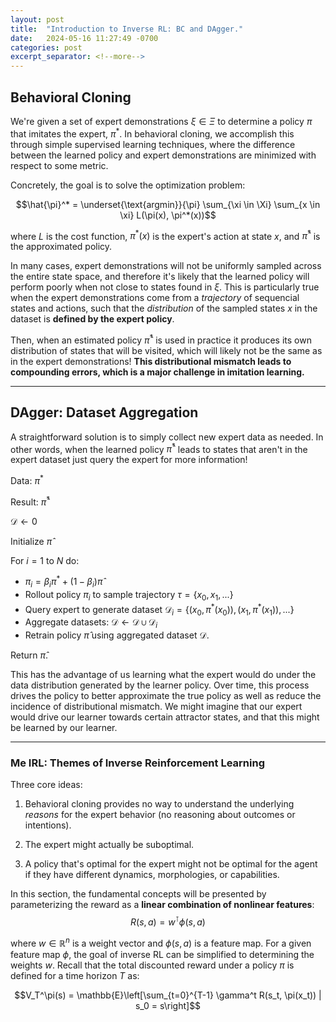 ```yaml
---
layout: post
title:  "Introduction to Inverse RL: BC and DAgger."
date:   2024-05-16 11:27:49 -0700
categories: post
excerpt_separator: <!--more-->
---
```

## Behavioral Cloning

We're given a set of expert demonstrations $\xi \in \Xi$ to determine a policy $\pi$ that imitates the expert, $\pi^*$. In behavioral cloning, we accomplish this through simple supervised learning techniques, where the difference between the learned policy and expert demonstrations are minimized with respect to some metric.

Concretely, the goal is to solve the optimization problem:

$$\hat{\pi}^* = \underset{\text{argmin}}{\pi} \sum_{\xi \in \Xi} \sum_{x \in \xi} L(\pi(x), \pi^*(x))$$

where $L$ is the cost function, $\pi^ * (x)$ is the expert's action at state $x$, and $\hat{\pi}^*$ is the approximated policy.

<!--more-->

In many cases, expert demonstrations will not be uniformly sampled across the entire state space, and therefore it's likely that the learned policy will perform poorly when not close to states found in $\xi$. This is particularly true when the expert demonstrations come from a *trajectory* of sequencial states and actions, such that the *distribution* of the sampled states $x$ in the dataset is **defined by the expert policy**.

Then, when an estimated policy $\hat{\pi}^*$ is used in practice it produces its own distribution of states that will be visited, which will likely not be the same as in the expert demonstrations! **This distributional mismatch leads to compounding errors, which is a major challenge in imitation learning.**

---

## DAgger: Dataset Aggregation
A straightforward solution is to simply collect new expert data as needed. In other words, when the learned policy $\hat{\pi}^*$ leads to states that aren't in the expert dataset just query the expert for more information! 

Data: $\pi^*$

Result: $\hat{\pi}^*$

$\mathcal{D} \leftarrow 0$

Initialize $\hat{\pi}$

For $i = 1$ to $N$ do:
- $\pi_i = \beta_i \pi^* + (1 - \beta_i)\hat{\pi}$
- Rollout policy $\pi_i$ to sample trajectory $\tau = \{x_0, x_1,...\}$
- Query expert to generate dataset $\mathcal{D}_i = \{(x_0, \pi^*(x_0)), (x_1, \pi^*(x_1)), ...\}$
- Aggregate datasets: $\mathcal{D} \leftarrow \mathcal{D} \cup \mathcal{D}_i$
- Retrain policy $\hat{\pi}$ using aggregated dataset $\mathcal{D}$.

Return $\hat{\pi}$.

This has the advantage of us learning what the expert would do under the data distribution generated by the learner policy. Over time, this process drives the policy to better approximate the true policy as well as reduce the incidence of distributional mismatch. We might imagine that our expert would drive our learner towards certain attractor states, and that this might be learned by our learner.

---

### Me IRL: Themes of Inverse Reinforcement Learning

Three core ideas:

1. Behavioral cloning provides no way to understand the underlying *reasons* for the expert behavior (no reasoning about outcomes or intentions).

2. The expert might actually be suboptimal.

3. A policy that's optimal for the expert might not be optimal for the agent if they have different dynamics, morphologies, or capabilities.

In this section, the fundamental concepts will be presented by parameterizing the reward as a **linear combination of nonlinear features**:
$$R(s, a) = w^\intercal \phi(s, a)$$

where $w \in \mathbb{R}^n$ is a weight vector and $\phi(s, a)$ is a feature map. For a given feature map $\phi$, the goal of inverse RL can be simplified to determining the weights $w$. Recall that the total discounted reward under a policy $\pi$ is defined for a time horizon $T$ as:

$$V_T^\pi(s) = \mathbb{E}\left[\sum_{t=0}^{T-1} \gamma^t R(s_t, \pi(x_t)) | s_0 = s\right]$$
